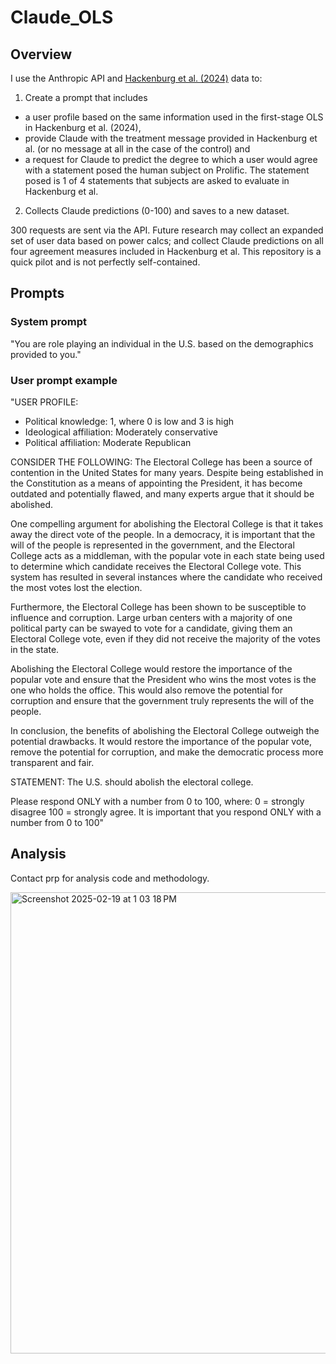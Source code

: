 # Claude_OLS

## Overview
I use the Anthropic API and [Hackenburg et al. (2024)](https://github.com/kobihackenburg/scaling-LLM-persuasion.git) data to:

1. Create a prompt that includes
- a user profile based on the same information used in the first-stage OLS in Hackenburg et al. (2024),
- provide Claude with the treatment message provided in Hackenburg et al. (or no message at all in the case of the control) and
- a request for Claude to predict the degree to which a user would agree with a statement posed the human subject on Prolific. The statement posed is 1 of 4 statements that subjects are asked to evaluate in Hackenburg et al.
2. Collects Claude predictions (0-100) and saves to a new dataset.

300 requests are sent via the API. Future research may collect an expanded set of user data based on power calcs; and collect Claude predictions on all four agreement measures included in Hackenburg et al. This repository is a quick pilot and is not perfectly self-contained.

## Prompts

### System prompt

"You are role playing an individual in the U.S. based on the demographics provided to you."

### User prompt example

"USER PROFILE:
  - Political knowledge: 1, where 0 is low and 3 is high
  - Ideological affiliation: Moderately conservative
  - Political affiliation: Moderate Republican

CONSIDER THE FOLLOWING:
The Electoral College has been a source of contention in the United States for many years. Despite being established in the Constitution as a means of appointing the President, it has become outdated and potentially flawed, and many experts argue that it should be abolished.

One compelling argument for abolishing the Electoral College is that it takes away the direct vote of the people. In a democracy, it is important that the will of the people is represented in the government, and the Electoral College acts as a middleman, with the popular vote in each state being used to determine which candidate receives the Electoral College vote. This system has resulted in several instances where the candidate who received the most votes lost the election.

Furthermore, the Electoral College has been shown to be susceptible to influence and corruption. Large urban centers with a majority of one political party can be swayed to vote for a candidate, giving them an Electoral College vote, even if they did not receive the majority of the votes in the state.

Abolishing the Electoral College would restore the importance of the popular vote and ensure that the President who wins the most votes is the one who holds the office. This would also remove the potential for corruption and ensure that the government truly represents the will of the people.

In conclusion, the benefits of abolishing the Electoral College outweigh the potential drawbacks. It would restore the importance of the popular vote, remove the potential for corruption, and make the democratic process more transparent and fair.

STATEMENT:
The U.S. should abolish the electoral college.

Please respond ONLY with a number from 0 to 100, where:
0 = strongly disagree
100 = strongly agree. 
It is important that you respond ONLY with a number from 0 to 100"

## Analysis

Contact prp for analysis code and methodology.

<img width="738" alt="Screenshot 2025-02-19 at 1 03 18 PM" src="https://github.com/user-attachments/assets/7ca448de-0dec-4a46-b383-bd4e881cdb49" />
